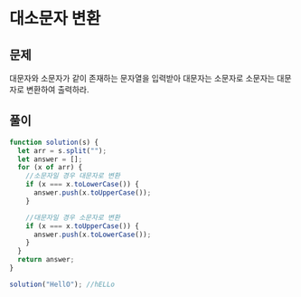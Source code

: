 # 대소문자 변환

## 문제

대문자와 소문자가 같이 존재하는 문자열을 입력받아 대문자는 소문자로 소문자는 대문자로 변환하여 출력하라.

## 풀이

```javascript
function solution(s) {
  let arr = s.split("");
  let answer = [];
  for (x of arr) {
    //소문자일 경우 대문자로 변환
    if (x === x.toLowerCase()) {
      answer.push(x.toUpperCase());
    }

    //대문자일 경우 소문자로 변환
    if (x === x.toUpperCase()) {
      answer.push(x.toLowerCase());
    }
  }
  return answer;
}

solution("HellO"); //hELLo
```
